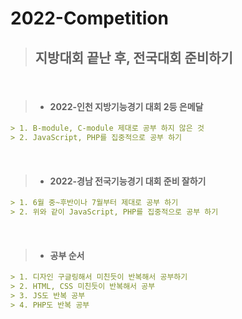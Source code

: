 # 2022-Competition

> ## **지방대회 끝난 후, 전국대회 준비하기**

<br/>

> + #### 2022-인천 지방기능경기 대회 2등 은메달

```markdown
> 1. B-module, C-module 제대로 공부 하지 않은 것
> 2. JavaScript, PHP를 집중적으로 공부 하기
```

<br/>

> + #### 2022-경남 전국기능경기 대회 준비 잘하기
```markdown
> 1. 6월 중~후반이나 7월부터 제대로 공부 하기
> 2. 위와 같이 JavaScript, PHP를 집중적으로 공부 하기
```

<br/>

> + #### 공부 순서

```markdown
> 1. 디자인 구글링해서 미친듯이 반복해서 공부하기
> 2. HTML, CSS 미친듯이 반복해서 공부
> 3. JS도 반복 공부
> 4. PHP도 반복 공부
```